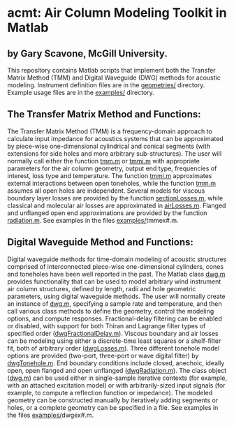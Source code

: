 # acmt: Air Column Modeling Toolkit in Matlab
## by Gary Scavone, McGill University.

This repository contains Matlab scripts that implement both the Transfer Matrix Method (TMM) and Digital Waveguide (DWG) methods for acoustic modeling. Instrument definition files are in the [geometries/](geometries) directory. Example usage files are in the [examples/](examples) directory.

## The Transfer Matrix Method and Functions:
The Transfer Matrix Method (TMM) is a frequency-domain approach to calculate input impedance for acoustics systems that can be approximated by piece-wise one-dimensional cylindrical and conical segments (with extensions for side holes and more arbitrary sub-structures). The user will normally call either the function [tmm.m](tmm.m) or [tmmi.m](tmmi.m) with appropriate parameters for the air column geometry, output end type, frequencies of interest, loss type and temperature. The function [tmmi.m](tmmi.m) approximates external interactions between open toneholes, while the function [tmm.m](tmm.m) assumes all open holes are independent. Several models for viscous boundary layer losses are provided by the function [sectionLosses.m](sectionLosses.m), while classical and molecular air losses are approximated in [airLosses.m](airLosses.m). Flanged and unflanged open end approximations are provided by the function [radiation.m](radiation.m). See examples in the files [examples/](examples)tmmex#.m.

## Digital Waveguide Method and Functions:
Digital waveguide methods for time-domain modeling of acoustic structures comprised of interconnected piece-wise one-dimensional cylinders, cones and toneholes have been well reported in the past. The Matlab class [dwg.m](dwg.m) provides functionality that can be used to model arbitrary wind instrument air column structures, defined by length, radii and hole geometric parameters, using digital waveguide methods. The user will normally create an instance of [dwg.m](dwg.m), specifying a sample rate and temperature, and then call various class methods to define the geometry, control the modeling options, and compute responses. Fractional-delay filtering can be enabled or disabled, with support for both Thiran and Lagrange filter types of specified order ([dwgFractionalDelay.m](dwgFractionalDelay.m)). Viscous boundary and air losses can be modeling using either a discrete-time least squares or a shelf-filter fit, both of arbitrary order ([dwgLosses.m](dwgLosses.m)). Three different tonehole model options are provided (two-port, three-port or wave digital filter) by [dwgTonehole.m](dwgTonehole.m). End boundary conditions include closed, anechoic, ideally open, open flanged and open unflanged ([dwgRadiation.m](dwgRadiation.m)). The class object ([dwg.m](dwg.m)) can be used either in single-sample iterative contexts (for example, with an attached excitation model) or with arbitrarily-sized input signals (for example, to compute a reflection function or impedance). The modeled geometry can be constructed manually by iteratively adding segments or holes, or a complete geometry can be specified in a file. See examples in the files [examples/](examples)dwgex#.m.
